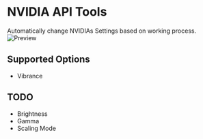 # NVIDIA API Tools
 Automatically change NVIDIAs Settings based on working process.
 ![Preview](https://i.imgur.com/DAxOR4T.png)

## Supported Options

- Vibrance

## TODO

- Brightness
- Gamma
- Scaling Mode
